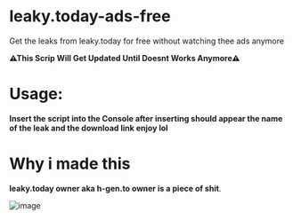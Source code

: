 # leaky.today-ads-free
Get the leaks from leaky.today for free without watching thee ads anymore

**⚠This Scrip Will Get Updated Until Doesnt Works Anymore⚠**

# Usage: 

__Insert the script into the Console after inserting should appear the name of the leak and the download link enjoy lol__

# Why i made this

__leaky.today owner aka h-gen.to owner is a piece of shit__.

![image](https://user-images.githubusercontent.com/59262001/187084300-d6b89e3d-15a8-405b-9aa3-eb3238ae1f3f.png)
